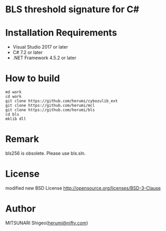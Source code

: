 # BLS threshold signature for C#

# Installation Requirements

* Visual Studio 2017 or later
* C# 7.2 or later
* .NET Framework 4.5.2 or later

# How to build

```
md work
cd work
git clone https://github.com/herumi/cybozulib_ext
git clone https://github.com/herumi/mcl
git clone https://github.com/herumi/bls
cd bls
mklib dll
```

# Remark
bls256 is obsolete. Please use bls.sln.

# License

modified new BSD License
http://opensource.org/licenses/BSD-3-Clause

# Author

MITSUNARI Shigeo(herumi@nifty.com)
